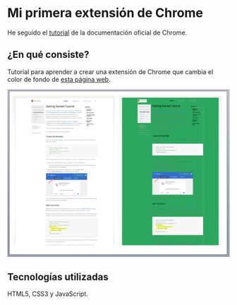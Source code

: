 # Mi primera extensión de Chrome

He seguido el [tutorial](https://developer.chrome.com/extensions/getstarted) de la documentación oficial de Chrome.

## ¿En qué consiste?

Tutorial para aprender a crear una extensión de Chrome que cambia el color de fondo de [esta página web](https://developer.chrome.com/extensions/getstarted).

![Demo](https://github.com/sandrusmb/chrome-extension/blob/master/resultado.png?raw=true)

## Tecnologías utilizadas

HTML5, CSS3 y JavaScript.

